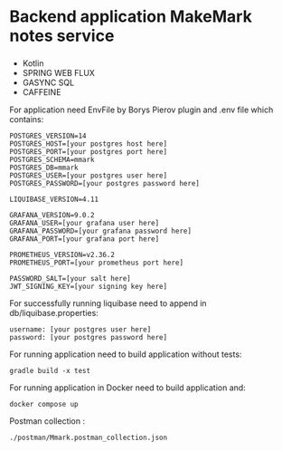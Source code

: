 # Backend application MakeMark notes service

###
- Kotlin
- SPRING WEB FLUX
- GASYNC SQL
- CAFFEINE

For application need EnvFile by Borys Pierov plugin and .env file which contains:
```dotenv
POSTGRES_VERSION=14
POSTGRES_HOST=[your postgres host here]
POSTGRES_PORT=[your postgres port here]
POSTGRES_SCHEMA=mmark
POSTGRES_DB=mmark
POSTGRES_USER=[your postgres user here]
POSTGRES_PASSWORD=[your postgres password here]

LIQUIBASE_VERSION=4.11

GRAFANA_VERSION=9.0.2
GRAFANA_USER=[your grafana user here]
GRAFANA_PASSWORD=[your grafana password here]
GRAFANA_PORT=[your grafana port here]

PROMETHEUS_VERSION=v2.36.2
PROMETHEUS_PORT=[your prometheus port here]

PASSWORD_SALT=[your salt here]
JWT_SIGNING_KEY=[your signing key here]
```

For successfully running liquibase need to append in db/liquibase.properties:
```dotenv
username: [your postgres user here]
password: [your postgres password here]
```

For running application need to build application without tests:
```dotenv
gradle build -x test
```

For running application in Docker need to build application and:
```dotenv
docker compose up
```

Postman collection :
```dotenv
./postman/Mmark.postman_collection.json
```